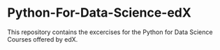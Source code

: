 # Python-For-Data-Science-edX

This repository contains the excercises for the Python for Data Science Courses offered by edX.
